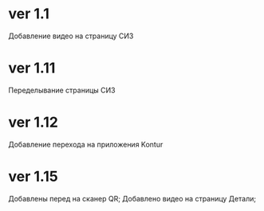 # ver 1.1
Добавление видео на страницу СИЗ
# ver 1.11
Переделывание страницы СИЗ
# ver 1.12
Добавление перехода на приложения Kontur
# ver 1.15
Добавлены перед на сканер QR;
Добавлено видео на страницу Детали;
